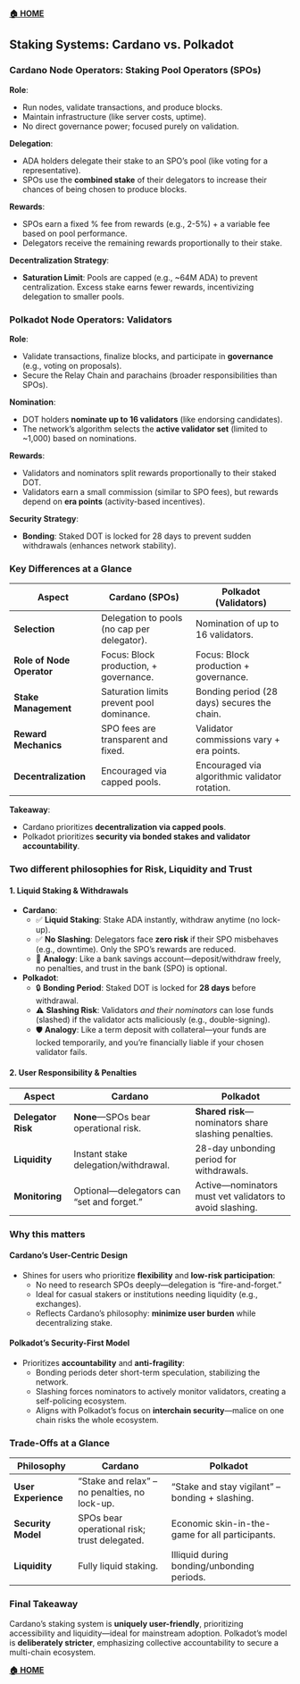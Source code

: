 **[🏠 HOME](../README.md)**

## Staking Systems: Cardano vs. Polkadot

### **Cardano Node Operators**: **Staking Pool Operators (SPOs)**

**Role**:

- Run nodes, validate transactions, and produce blocks.
- Maintain infrastructure (like server costs, uptime).
- No direct governance power; focused purely on validation.

**Delegation**:

- ADA holders delegate their stake to an SPO’s pool (like voting for a representative).
- SPOs use the **combined stake** of their delegators to increase their chances of being chosen to produce blocks.

**Rewards**:

- SPOs earn a fixed % fee from rewards (e.g., 2-5%) + a variable fee based on pool performance.
- Delegators receive the remaining rewards proportionally to their stake.

**Decentralization Strategy**:

- **Saturation Limit**: Pools are capped (e.g., ~64M ADA) to prevent centralization. Excess stake earns fewer rewards, incentivizing delegation to smaller pools.

### **Polkadot Node Operators**: **Validators**

**Role**:

- Validate transactions, finalize blocks, and participate in **governance** (e.g., voting on proposals).
- Secure the Relay Chain and parachains (broader responsibilities than SPOs).

**Nomination**:

- DOT holders **nominate up to 16 validators** (like endorsing candidates).
- The network’s algorithm selects the **active validator set** (limited to ~1,000) based on nominations.

**Rewards**:

- Validators and nominators split rewards proportionally to their staked DOT.
- Validators earn a small commission (similar to SPO fees), but rewards depend on **era points** (activity-based incentives).

**Security Strategy**:

- **Bonding**: Staked DOT is locked for 28 days to prevent sudden withdrawals (enhances network stability).

### **Key Differences at a Glance**

| **Aspect** | **Cardano (SPOs)** | **Polkadot (Validators)** |
| --- | --- | --- |
| **Selection** | Delegation to pools (no cap per delegator). | Nomination of up to 16 validators. |
| **Role of Node Operator** | Focus: Block production, + governance. | Focus: Block production + governance. |
| **Stake Management** | Saturation limits prevent pool dominance. | Bonding period (28 days) secures the chain. |
| **Reward Mechanics** | SPO fees are transparent and fixed. | Validator commissions vary + era points. |
| **Decentralization** | Encouraged via capped pools. | Encouraged via algorithmic validator rotation. |

**Takeaway**:

- Cardano prioritizes **decentralization via capped pools**.
- Polkadot prioritizes **security via bonded stakes and validator accountability**.

### **Two different philosophies for Risk, Liquidity and Trust**

#### **1\. Liquid Staking & Withdrawals**

- **Cardano**:
  - ✅ **Liquid Staking**: Stake ADA instantly, withdraw anytime (no lock-up).
  - ✅ **No Slashing**: Delegators face **zero risk** if their SPO misbehaves (e.g., downtime). Only the SPO’s rewards are reduced.
  - 🏦 **Analogy**: Like a bank savings account—deposit/withdraw freely, no penalties, and trust in the bank (SPO) is optional.
- **Polkadot**:
  - 🔒 **Bonding Period**: Staked DOT is locked for **28 days** before withdrawal.
  - ⚠️ **Slashing Risk**: Validators _and their nominators_ can lose funds (slashed) if the validator acts maliciously (e.g., double-signing).
  - 🛡️ **Analogy**: Like a term deposit with collateral—your funds are locked temporarily, and you’re financially liable if your chosen validator fails.

#### **2\. User Responsibility & Penalties**

| **Aspect** | **Cardano** | **Polkadot** |
| --- | --- | --- |
| **Delegator Risk** | **None**—SPOs bear operational risk. | **Shared risk**—nominators share slashing penalties. |
| **Liquidity** | Instant stake delegation/withdrawal. | 28-day unbonding period for withdrawals. |
| **Monitoring** | Optional—delegators can “set and forget.” | Active—nominators must vet validators to avoid slashing. |

### **Why this matters**

#### **Cardano’s User-Centric Design**

- Shines for users who prioritize **flexibility** and **low-risk participation**:
  - No need to research SPOs deeply—delegation is “fire-and-forget.”
  - Ideal for casual stakers or institutions needing liquidity (e.g., exchanges).
  - Reflects Cardano’s philosophy: **minimize user burden** while decentralizing stake.

#### **Polkadot’s Security-First Model**

- Prioritizes **accountability** and **anti-fragility**:
  - Bonding periods deter short-term speculation, stabilizing the network.
  - Slashing forces nominators to actively monitor validators, creating a self-policing ecosystem.
  - Aligns with Polkadot’s focus on **interchain security**—malice on one chain risks the whole ecosystem.

### **Trade-Offs at a Glance**

| **Philosophy** | **Cardano** | **Polkadot** |
| --- | --- | --- |
| **User Experience** | “Stake and relax” – no penalties, no lock-up. | “Stake and stay vigilant” – bonding + slashing. |
| **Security Model** | SPOs bear operational risk; trust delegated. | Economic skin-in-the-game for all participants. |
| **Liquidity** | Fully liquid staking. | Illiquid during bonding/unbonding periods. |

### **Final Takeaway**

Cardano’s staking system is **uniquely user-friendly**, prioritizing accessibility and liquidity—ideal for mainstream adoption. Polkadot’s model is **deliberately stricter**, emphasizing collective accountability to secure a multi-chain ecosystem.

**[🏠 HOME](../README.md)**
